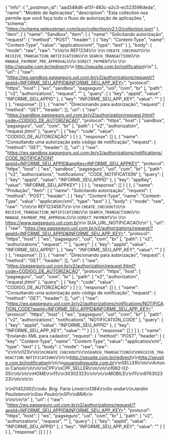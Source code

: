 {
	"info": {
		"_postman_id": "aad348d6-af31-483c-a2c3-ec523596deda",
		"name": "Modelo de Aplicações",
		"description": "Esta  collection nos permite que você faça todo o fluxo de autorização de aplicações.",
		"schema": "https://schema.getpostman.com/json/collection/v2.1.0/collection.json"
	},
	"item": [
		{
			"name": "Sandbox",
			"item": [
				{
					"name": "Solicitando autorização",
					"request": {
						"method": "POST",
						"header": [
							{
								"key": "Content-Type",
								"name": "Content-Type",
								"value": "application/xml",
								"type": "text"
							}
						],
						"body": {
							"mode": "raw",
							"raw": "<?xml version=\"1.0\" encoding=\"UTF-8\" standalone=\"yes\"?>\r\n<authorizationRequest>\r\n    <reference>REF1234</reference>\r\n    <permissions>\r\n        <code>CREATE_CHECKOUTS</code>\r\n        <code>RECEIVE_TRANSACTION_NOTIFICATIONS</code>\r\n        <code>SEARCH_TRANSACTIONS</code>\r\n        <code>MANAGE_PAYMENT_PRE_APPROVALS</code>\r\n        <code>DIRECT_PAYMENT</code>\r\n    </permissions>\r\n    <redirectURL>http://seusite.com.br/redirect</redirectURL>\r\n    <notificationURL>http://seusite.com.br/notification</notificationURL>\r\n</authorizationRequest>"
						},
						"url": {
							"raw": "https://ws.sandbox.pagseguro.uol.com.br/v2/authorizations/request/?appId=INFORME_SEU_APPID&INFORME_SEU_APP_KEY=",
							"protocol": "https",
							"host": [
								"ws",
								"sandbox",
								"pagseguro",
								"uol",
								"com",
								"br"
							],
							"path": [
								"v2",
								"authorizations",
								"request",
								""
							],
							"query": [
								{
									"key": "appId",
									"value": "INFORME_SEU_APPID"
								},
								{
									"key": "INFORME_SEU_APP_KEY",
									"value": ""
								}
							]
						}
					},
					"response": []
				},
				{
					"name": "Direcionando para autorização",
					"request": {
						"method": "GET",
						"header": [],
						"url": {
							"raw": "https://sandbox.pagseguro.uol.com.br/v2/authorization/request.jhtml?code=CODIGO_DE_AUTORIZAÇÃO",
							"protocol": "https",
							"host": [
								"sandbox",
								"pagseguro",
								"uol",
								"com",
								"br"
							],
							"path": [
								"v2",
								"authorization",
								"request.jhtml"
							],
							"query": [
								{
									"key": "code",
									"value": "CODIGO_DE_AUTORIZAÇÃO"
								}
							]
						}
					},
					"response": []
				},
				{
					"name": "Consultando uma autorização pelo código de notificação",
					"request": {
						"method": "GET",
						"header": [],
						"url": {
							"raw": "https://ws.sandbox.pagseguro.uol.com.br/v2/authorizations/notifications/CODE_NOTIFICATION?appId=INFORME_SEU_APPID&appKey=INFORME_SEU_APPKEY",
							"protocol": "https",
							"host": [
								"ws",
								"sandbox",
								"pagseguro",
								"uol",
								"com",
								"br"
							],
							"path": [
								"v2",
								"authorizations",
								"notifications",
								"CODE_NOTIFICATION"
							],
							"query": [
								{
									"key": "appId",
									"value": "INFORME_SEU_APPID"
								},
								{
									"key": "appKey",
									"value": "INFORME_SEU_APPKEY"
								}
							]
						}
					},
					"response": []
				}
			]
		},
		{
			"name": "Produção",
			"item": [
				{
					"name": "Solicitando autorização",
					"request": {
						"method": "POST",
						"header": [
							{
								"key": "Content-Type",
								"name": "Content-Type",
								"value": "application/xml",
								"type": "text"
							}
						],
						"body": {
							"mode": "raw",
							"raw": "<?xml version=\"1.0\" encoding=\"UTF-8\" standalone=\"yes\"?>\r\n<authorizationRequest>\r\n    <reference>REF1234567</reference>\r\n    <permissions>\r\n        <code>CREATE_CHECKOUTS</code>\r\n        <code>RECEIVE_TRANSACTION_NOTIFICATIONS</code>\r\n        <code>SEARCH_TRANSACTIONS</code>\r\n        <code>MANAGE_PAYMENT_PRE_APPROVALS</code>\r\n        <code>DIRECT_PAYMENT</code>\r\n    </permissions>\r\n    <redirectURL>https://www.pagseguro.uol.com.br</redirectURL>\r\n    <notificationURL>SUA_URL_NOTIFICACAO</notificationURL>\r\n</authorizationRequest>"
						},
						"url": {
							"raw": "https://ws.pagseguro.uol.com.br/v2/authorizations/request/?appId=INFORME_SEU_APPID&INFORME_SEU_APP_KEY=",
							"protocol": "https",
							"host": [
								"ws",
								"pagseguro",
								"uol",
								"com",
								"br"
							],
							"path": [
								"v2",
								"authorizations",
								"request",
								""
							],
							"query": [
								{
									"key": "appId",
									"value": "INFORME_SEU_APPID"
								},
								{
									"key": "INFORME_SEU_APP_KEY",
									"value": ""
								}
							]
						}
					},
					"response": []
				},
				{
					"name": "Direcionando para autorização",
					"request": {
						"method": "GET",
						"header": [],
						"url": {
							"raw": "https://pagseguro.uol.com.br/v2/authorization/request.jhtml?code=CODIGO_DE_AUTORIZAÇÃO",
							"protocol": "https",
							"host": [
								"pagseguro",
								"uol",
								"com",
								"br"
							],
							"path": [
								"v2",
								"authorization",
								"request.jhtml"
							],
							"query": [
								{
									"key": "code",
									"value": "CODIGO_DE_AUTORIZAÇÃO"
								}
							]
						}
					},
					"response": []
				},
				{
					"name": "Consultando uma autorização pelo código de notificação",
					"request": {
						"method": "GET",
						"header": [],
						"url": {
							"raw": "https://ws.pagseguro.uol.com.br/v2/authorizations/notifications/NOTIFICATION_CODE?appId=INFORME_SEU_APPID&INFORME_SEU_APP_KEY=",
							"protocol": "https",
							"host": [
								"ws",
								"pagseguro",
								"uol",
								"com",
								"br"
							],
							"path": [
								"v2",
								"authorizations",
								"notifications",
								"NOTIFICATION_CODE"
							],
							"query": [
								{
									"key": "appId",
									"value": "INFORME_SEU_APPID"
								},
								{
									"key": "INFORME_SEU_APP_KEY",
									"value": ""
								}
							]
						}
					},
					"response": []
				}
			]
		},
		{
			"name": "Enviando XML para cadastro",
			"request": {
				"method": "POST",
				"header": [
					{
						"key": "Content-Type",
						"name": "Content-Type",
						"value": "application/xml",
						"type": "text"
					}
				],
				"body": {
					"mode": "raw",
					"raw": "<?xml version=\"1.0\" encoding=\"UTF-8\" standalone=\"yes\"?>\r\n<authorizationRequest>\r\n<reference>123</reference>\r\n<permissions>\r\n<code>CREATE_CHECKOUTS</code>\r\n<code>SEARCH_TRANSACTIONS</code>\r\n<code>RECEIVE_TRANSACTION_NOTIFICATIONS</code>\r\n</permissions>\r\n<redirectURL>http://seusite.com.br/redirect</redirectURL>\r\n<notificationURL>http://seusite.com.br/notification</notificationURL>\r\n<account>\r\n<email>usuario@seusite.com.br</email>\r\n<type>SELLER</type>\r\n<person>\r\n<name>Antonio Carlos</name>\r\n<documents>\r\n<document>\r\n<type>CPF</type>\r\n<value>CPF_SELLER</value>\r\n</document>\r\n</documents>\r\n<birthDate>1982-02-05</birthDate>\r\n<phones>\r\n<phone>\r\n<type>HOME</type>\r\n<areaCode>11</areaCode>\r\n<number>30302323</number>\r\n</phone>\r\n<phone>\r\n<type>MOBILE</type>\r\n<areaCode>11</areaCode>\r\n<number>976302323</number>\r\n</phone>\r\n</phones>\r\n<address>\r\n<postalCode>01452002</postalCode>\r\n<street>Av. Brig. Faria Lima</street>\r\n<number>1384</number>\r\n<complement>5o andar</complement>\r\n<district>Jardim Paulistano</district>\r\n<city>Sao Paulo</city>\r\n<state>SP</state>\r\n<country>BRA</country>\r\n</address>\r\n</person>\r\n</account>\r\n</authorizationRequest>"
				},
				"url": {
					"raw": "https://ws.pagseguro.uol.com.br/v2/authorizations/request/?appId=INFORME_SEU_APPID&INFORME_SEU_APP_KEY=",
					"protocol": "https",
					"host": [
						"ws",
						"pagseguro",
						"uol",
						"com",
						"br"
					],
					"path": [
						"v2",
						"authorizations",
						"request",
						""
					],
					"query": [
						{
							"key": "appId",
							"value": "INFORME_SEU_APPID"
						},
						{
							"key": "INFORME_SEU_APP_KEY",
							"value": ""
						}
					]
				}
			},
			"response": []
		}
	]
}